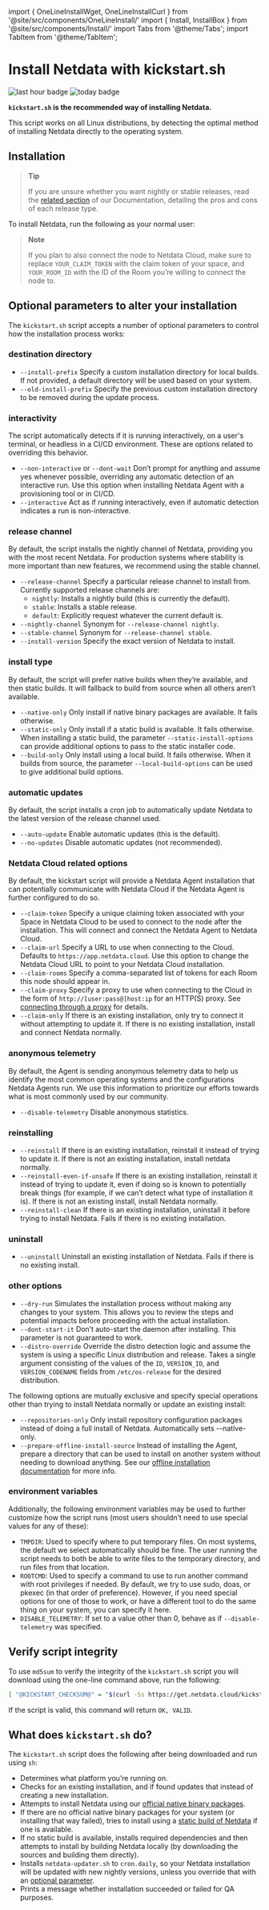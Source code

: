 import { OneLineInstallWget, OneLineInstallCurl } from '@site/src/components/OneLineInstall/'
import { Install, InstallBox } from '@site/src/components/Install/'
import Tabs from '@theme/Tabs';
import TabItem from '@theme/TabItem';

# Install Netdata with kickstart.sh

![last hour badge](https://registry.my-netdata.io/api/v1/badge.svg?chart=web_log_nginx.requests_by_url_pattern&options=unaligned&dimensions=kickstart&group=sum&after=-3600&label=last+hour&units=kickstart%20downloads&precision=0) ![today badge](https://registry.my-netdata.io/api/v1/badge.svg?chart=web_log_nginx.requests_by_url_pattern&options=unaligned&dimensions=kickstart&group=sum&after=-86400&label=today&units=kickstart%20downloads&precision=0)

**`kickstart.sh` is the recommended way of installing Netdata.**

This script works on all Linux distributions, by detecting the optimal method of installing Netdata directly to the operating system.


## Installation

> **Tip**
>
> If you are unsure whether you want nightly or stable releases, read the [related section](/docs/netdata-agent/versions-and-platforms.md) of our Documentation, detailing the pros and cons of each release type.

To install Netdata, run the following as your normal user:

<Tabs>
  <TabItem value="wget" label="wget">

  <OneLineInstallWget/>

  </TabItem>
  <TabItem value="curl" label="curl">

  <OneLineInstallCurl/>

  </TabItem>
</Tabs>

> **Note**
>
> If you plan to also connect the node to Netdata Cloud, make sure to replace `YOUR_CLAIM_TOKEN` with the claim token of your space,
> and `YOUR_ROOM_ID` with the ID of the Room you’re willing to connect the node to.

## Optional parameters to alter your installation

The `kickstart.sh` script accepts a number of optional parameters to control how the installation process works:

### destination directory

- `--install-prefix`
  Specify a custom installation directory for local builds. If not provided, a default directory will be used based on your system.
- `--old-install-prefix`
  Specify the previous custom installation directory to be removed during the update process.

### interactivity

The script automatically detects if it is running interactively, on a user's terminal, or headless in a CI/CD environment. These are options related to overriding this behavior.

- `--non-interactive` or `--dont-wait`
  Don’t prompt for anything and assume yes whenever possible, overriding any automatic detection of an interactive run. Use this option when installing Netdata Agent with a provisioning tool or in CI/CD.
- `--interactive`
   Act as if running interactively, even if automatic detection indicates a run is non-interactive.

### release channel

By default, the script installs the nightly channel of Netdata, providing you with the most recent Netdata. For production systems where stability is more important than new features, we recommend using the stable channel.

- `--release-channel`
  Specify a particular release channel to install from. Currently supported release channels are:
  - `nightly`: Installs a nightly build (this is currently the default).
  - `stable`: Installs a stable release.
  - `default`: Explicitly request whatever the current default is.
- `--nightly-channel`
  Synonym for `--release-channel nightly`.
- `--stable-channel`
  Synonym for `--release-channel stable`.
- `--install-version`
  Specify the exact version of Netdata to install.

### install type

By default, the script will prefer native builds when they’re available, and then static builds. It will fallback to build from source when all others aren’t available.

- `--native-only`
   Only install if native binary packages are available. It fails otherwise.
- `--static-only`
  Only install if a static build is available. It fails otherwise.
   When installing a static build, the parameter `--static-install-options` can provide additional options to pass to the static installer code.
- `--build-only`
  Only install using a local build. It fails otherwise.
  When it builds from source, the parameter `--local-build-options` can be used to give additional build options.

### automatic updates

By default, the script installs a cron job to automatically update Netdata to the latest version of the release channel used.

- `--auto-update`
  Enable automatic updates (this is the default).
- `--no-updates`
  Disable automatic updates (not recommended).

### Netdata Cloud related options

By default, the kickstart script will provide a Netdata Agent installation that can potentially communicate with Netdata Cloud if the Netdata Agent is further configured to do so.

- `--claim-token`
  Specify a unique claiming token associated with your Space in Netdata Cloud to be used to connect to the node after the installation. This will connect and connect the Netdata Agent to Netdata Cloud.
- `--claim-url`
  Specify a URL to use when connecting to the Cloud. Defaults to `https://app.netdata.cloud`. Use this option to change the Netdata Cloud URL to point to your Netdata Cloud installation.
- `--claim-rooms`
  Specify a comma-separated list of tokens for each Room this node should appear in.
- `--claim-proxy`
  Specify a proxy to use when connecting to the Cloud in the form of `http://[user:pass@]host:ip` for an HTTP(S) proxy. See [connecting through a proxy](/src/claim/README.md#automatically-via-a-provisioning-system-or-the-command-line) for details.
- `--claim-only`
  If there is an existing installation, only try to connect it without attempting to update it. If there is no existing installation, install and connect Netdata normally.

### anonymous telemetry

By default, the Agent is sending anonymous telemetry data to help us identify the most common operating systems and the configurations Netdata Agents run. We use this information to prioritize our efforts towards what is most commonly used by our community.

- `--disable-telemetry`
  Disable anonymous statistics.

### reinstalling

- `--reinstall`
  If there is an existing installation, reinstall it instead of trying to update it. If there is not an existing installation, install netdata normally.
- `--reinstall-even-if-unsafe`
  If there is an existing installation, reinstall it instead of trying to update it, even if doing so is known to potentially break things (for example, if we can’t detect what type of installation it is). If there is not an existing install, install Netdata normally.
- `--reinstall-clean`
  If there is an existing installation, uninstall it before trying to install Netdata. Fails if there is no existing installation.

### uninstall

- `--uninstall`
  Uninstall an existing installation of Netdata. Fails if there is no existing install.

### other options

- `--dry-run`
  Simulates the installation process without making any changes to your system. This allows you to review the steps and potential impacts before proceeding with the actual installation.
- `--dont-start-it`
  Don’t auto-start the daemon after installing. This parameter is not guaranteed to work.
- `--distro-override`
  Override the distro detection logic and assume the system is using a specific Linux distribution and release. Takes a single argument consisting of the values of the `ID`, `VERSION_ID`, and `VERSION_CODENAME` fields from `/etc/os-release` for the desired distribution.

The following options are mutually exclusive and specify special operations other than trying to install Netdata normally or update an existing install:

- `--repositories-only`
  Only install repository configuration packages instead of doing a full install of Netdata. Automatically sets --native-only.
- `--prepare-offline-install-source`
  Instead of installing the Agent, prepare a directory that can be used to install on another system without needing to download anything. See our [offline installation documentation](/packaging/installer/methods/offline.md) for more info.

### environment variables

Additionally, the following environment variables may be used to further customize how the script runs (most users
shouldn’t need to use special values for any of these):

- `TMPDIR`: Used to specify where to put temporary files. On most systems, the default we select automatically
  should be fine. The user running the script needs to both be able to write files to the temporary directory,
  and run files from that location.
- `ROOTCMD`: Used to specify a command to use to run another command with root privileges if needed. By default,
  we try to use sudo, doas, or pkexec (in that order of preference). However, if you need special options for one of
  those to work, or have a different tool to do the same thing on your system, you can specify it here.
- `DISABLE_TELEMETRY`: If set to a value other than 0, behave as if `--disable-telemetry` was specified.

## Verify script integrity

To use `md5sum` to verify the integrity of the `kickstart.sh` script you will download using the one-line command above,
run the following:

```bash
[ "@KICKSTART_CHECKSUM@" = "$(curl -Ss https://get.netdata.cloud/kickstart.sh | md5sum | cut -d ' ' -f 1)" ] && echo "OK, VALID" || echo "FAILED, INVALID"
```

If the script is valid, this command will return `OK, VALID`.

## What does `kickstart.sh` do?

The `kickstart.sh` script does the following after being downloaded and run using `sh`:

- Determines what platform you’re running on.
- Checks for an existing installation, and if found updates that instead of creating a new installation.
- Attempts to install Netdata using our [official native binary packages](/packaging/installer/methods/packages.md).
- If there are no official native binary packages for your system (or installing that way failed), tries to install using a [static build of Netdata](/packaging/makeself/README.md) if one is available.
- If no static build is available, installs required dependencies and then attempts to install by building Netdata locally (by downloading the sources and building them directly).
- Installs `netdata-updater.sh` to `cron.daily`, so your Netdata installation will be updated with new nightly versions, unless you override that with an [optional parameter](#optional-parameters-to-alter-your-installation).
- Prints a message whether installation succeeded or failed for QA purposes.
